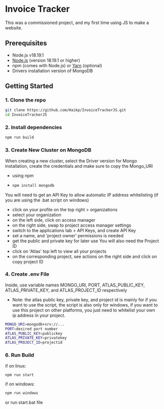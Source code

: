# Invoice Tracker
This was a commissioned project, and my first time using JS to make a website.

## Prerequisites
- Node.js v18.19.1
- [Node.js](https://nodejs.org/) (version 18.19.1 or higher)
- npm (comes with Node.js) or [Yarn](https://yarnpkg.com/) (optional)
- Drivers installation version of MongoDB

## Getting Started

### 1. Clone the repo
```bash
git clone https://github.com/Haikp/InvoiceTrackerJS.git
cd InvoiceTrackerJS
```

### 2. Install dependencies
```bash
npm run build
```

### 3. Create New Cluster on MongoDB
When creating a new cluster, select the Driver version for Mongo installation, create the credentials and make sure to copy the Mongo_URI
- using npm
- ```bash
  npm install mongodb
  ```

You will need to get an API Key to allow automatic IP address whitelisting (if you are using the .bat script on windows)
- click on your profile on the top right > organizations
- select your organization
- on the left side, click on access manager
- on the right side, swap to project access manager settings
- switch to the applications tab > API Keys, and create API Key
- set a name, and 'project owner' permissions is needed
- get the public and private key for later use
You will also need the Project ID
- click on 'Atlas' top left to view all your projects
- on the corresponding project, see actions on the right side and click on copy project ID

### 4. Create .env File
Inside, use variable names MONGO_URI, PORT, ATLAS_PUBLIC_KEY, ATLAS_PRIVATE_KEY, and ATLAS_PROJECT_ID respectively
- Note: the atlas public key, private key, and project id is mainly for if you want to use the script, the script is also only for windows, if you want to use this project on other platforms, you just need to whitelist your own ip address in your project.
```bash
MONGO_URI=mongodb+srv://...
PORT=desired port number
ATLAS_PUBLIC_KEY=publickey
ATLAS_PRIVATE_KEY=privatekey
ATLAS_PROJECT_ID=projectid
```

### 6. Run Build
if on linux:
```bash
npm run start
```

if on windows:
```bash
npm run windows
```
or run start.bat file
